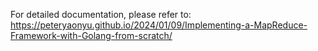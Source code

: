 For detailed documentation, please refer to: https://peteryaonyu.github.io/2024/01/09/Implementing-a-MapReduce-Framework-with-Golang-from-scratch/ 
